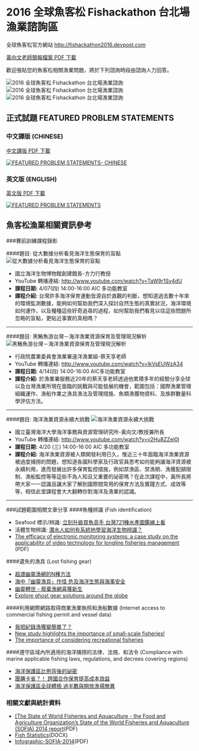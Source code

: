 # 2016 全球魚客松 Fishackathon 台北場漁業諮詢區
全球魚客松官方網站 http://fishackathon2016.devpost.com

[黃向文老師簡報檔案 PDF 下載](https://github.com/twaic/fishackathon-taipei/raw/master/黃向文老師簡報檔案.pdf)

歡迎張貼您的魚客松相關漁業問題，將於下列諮詢時段由諮詢人力回答。

![2016 全球魚客松 Fishackathon 台北場漁業諮詢](https://github.com/twaic/fishackathon-taipei/raw/master/images/consulting-1.jpg?raw=true)
![2016 全球魚客松 Fishackathon 台北場漁業諮詢](https://github.com/twaic/fishackathon-taipei/raw/master/images/consulting-4.jpg?raw=true)
![2016 全球魚客松 Fishackathon 台北場漁業諮詢](https://github.com/twaic/fishackathon-taipei/raw/master/images/consulting-3.jpg?raw=true)

## 正式試題 FEATURED PROBLEM STATEMENTS


### 中文譯版 (CHINESE)
[中文譯版 PDF 下載](https://github.com/twaic/fishackathon-taipei/raw/master/2016-Fishackathon-Final-Problem-Statements-CH.pdf)

[![FEATURED PROBLEM STATEMENTS- CHINESE](https://github.com/twaic/fishackathon-taipei/blob/master/Thumbnail-2016-Fishackathon-Final-Problem-Statements-CH-480x621.png?raw=true)](https://github.com/twaic/fishackathon-taipei/raw/master/2016-Fishackathon-Final-Problem-Statements-CH.pdf)

### 英文版 (ENGLISH)
[英文版 PDF 下載](https://github.com/twaic/fishackathon-taipei/raw/master/2016-Fishackathon-Final-Problem-Statements.pdf)

[![FEATURED PROBLEM STATEMENTS](https://github.com/twaic/fishackathon-taipei/blob/master/Thumbnail-2016-Fishackathon-Final-Problem-Statements-480x621.png?raw=true)](https://github.com/twaic/fishackathon-taipei/raw/master/2016-Fishackathon-Final-Problem-Statements.pdf)

## 魚客松漁業相關資訊參考
###賽前訓練課程錄影

####題目: 從大數據分析看見海洋生態保育的盲點
![從大數據分析看見海洋生態保育的盲點](https://img.youtube.com/vi/TaW9r1Sy4dU/0.jpg)
- 國立海洋生物博物館創建館長-方力行教授
- YouTube 轉播連結: <a href="http://www.youtube.com/watch?v=TaW9r1Sy4dU" target="_blank">http://www.youtube.com/watch?v=TaW9r1Sy4dU</a>
- **課程日期:** 4/07(四) 14:00-16:00 AIC 多功能教室
- **課程介紹:** 台灣許多海洋保育運動皆源自於直觀的判斷，想知道過去數十年來的環境監測數據，能夠如何幫助我們深入探討自然生態的真實狀況，海洋環境如何運作，以及種種這些好奇追尋的過程，如何幫助我們看見以往這些問題所忽略的盲點，更貼近事實的真相嗎？



----------


####題目: 黑鮪魚游台灣－海洋漁業資源保育及管理現況解析
![黑鮪魚游台灣－海洋漁業資源保育及管理現況解析](https://img.youtube.com/vi/IkVsEUWzA34/0.jpg)
- 行政院農業委員會漁業署遠洋漁業組-蔡天享老師
- YouTube 轉播連結: <a href="http://www.youtube.com/watch?v=IkVsEUWzA34" target="_blank">http://www.youtube.com/watch?v=IkVsEUWzA34</a>
- **課程日期:** 4/14(四) 14:00-16:00 AIC多功能教室
- **課程介紹:** 於漁業署服務近20年的蔡天享老師透過他累積多年的經驗分享全球以及台灣漁業所現在面臨的挑戰與可能發展的機會，範圍包括：國際漁業管理組織運作、漁船作業之漁具漁法及管理措施、魚類漁獲物資料、及族群數量科學評估方法。


----------
####題目: 海洋漁業資源永續大挑戰
![海洋漁業資源永續大挑戰](https://img.youtube.com/vi/v2Hu8ZZeI0I/0.jpg)
- 國立臺灣海洋大學海洋事務與資源管理研究所-黃向文/教授兼所長
- YouTube 轉播連結: <a href="http://www.youtube.com/watch?v=v2Hu8ZZeI0I" target="_blank">http://www.youtube.com/watch?v=v2Hu8ZZeI0I</a> 
- **課程日期:** 4/20 (三) 14:00-16:00 AIC 多功能教室
- **課程介紹:** 海洋漁業資源被人類開發利用已久，惟近三十年面臨海洋漁業資源被過度捕撈的問題，想知道各國科學家及行政官員思考如何能夠讓海洋資源被永續利用，進而發展出許多保育監控措施，例如禁漁區、禁漁期、漁獲配額限制、漁船監控等等這些不為人知且又重要的祕密嗎？在此次課程中，黃所長將帶大家一一認識且讓大家了解到國際間常用的保育方法及實踐方式、成效等等，相信此堂課程會大大翻轉你對海洋及漁業的認識。

----------
###試題範圍相關文章分享
####魚種辨識 (Fish identification)
- Seafood 標示/辨識: <a href="http://www.newsmarket.com.tw/blog/80157/" target="_blank">立刻升級買魚高手 台灣721種水產圖鑑線上看</a>
- 活體生物辨識: <a href="http://blog.oceansays.info/2014/09/blog-post_30.html" target="_blank">潛水人如何有系統地學習海洋生物辨識？</a>
- <a href="http://www.iphc.int/publications/scirep/SciReport0080.pdf"  target="_blank">The efficacy of electronic monitoring systems: a case study on the applicability of video technology for longline fisheries management</a> (PDF)

####遺失的漁具 (Lost fishing gear)
- <a href="http://blog.oceansays.info/2016/04/GGGI.html" target="_blank">超渡幽靈漁網的N種方法</a>
- <a href="http://e-info.org.tw/node/43109" target="_blank">海中「幽靈漁具」作怪 危及海洋生態與海事安全</a>
- <a href="http://blog.oceansays.info/2015/03/Net-workGhostnets.html" target="_blank">幽靈轉世 - 廢棄漁網喜獲新生</a>
- <a href="http://www.ghostgear.org/solutions" target="_blank">Explore ghost gear solutions around the globe</a> 

####利用網際網路取得商業漁業執照和漁船數據 (Internet access to commercial fishing permit and vessel data)
- <a href="http://blog.oceansays.info/2016/04/EMfisheries.html" target="_blank">我把紀錄漁獲變簡單了？</a>
- <a href="http://www.cta.int/en/article/2013-10-06/new-study-highlights-the-importance-of-small-scale-fisheries.html" target="_blank">New study highlights the importance of small-scale fisheries!</a>
- <a href="https://www.st.nmfs.noaa.gov/recreational-fisheries/Understanding-Estimation/index" target="_blank">The importance of considering recreational fisheries</a>

####遵守區域內所適用的海洋捕撈的法律、法規、和法令 (Compliance with marine applicable fishing laws, regulations, and decrees covering regions)

* <a href="http://blog.oceansays.info/2014/05/blog-post_22.html" target="_blank">海洋保護區比例背後的祕密</a>
* <a href="http://blog.oceansays.info/2015/05/internationalcooperation.html" target="_blank">團購卡省？！ 跨國合作保育提高成本效益</a>
* <a href="http://e-info.org.tw/node/97281" target="_blank">海洋保護區全球體檢 過半數與開放漁場無異</a>

### 相關文獻與統計資料
* <a href="https://drive.google.com/open?id=0B6AZZf9WIX_DZlp4bVZnNFUtZ0pLVHdOaFU1T2VNRWx3YjFr" target="_blank">[The State of World Fisheries and Aquaculture - the Food and Agriculture Organization’s State of the World Fisheries and Aquaculture (SOFIA) 2014 report</a>(PDF)
* <a href="https://docs.google.com/file/d/0B6AZZf9WIX_DWDR3MXFJQXp3Y0tHa0M2Y0xYWnhlam9JcnVv/edit?usp=docslist_api&filetype=msword" target="_blank">Fish Statistics</a>(DOCX)
* <a href="https://drive.google.com/open?id=0B6AZZf9WIX_Da3NvS1gxOFRtTF9GRHJfdzNDdXVSODhBaGlZ" target="_blank">Infographic-SOFIA-2014</a>(PDF)
